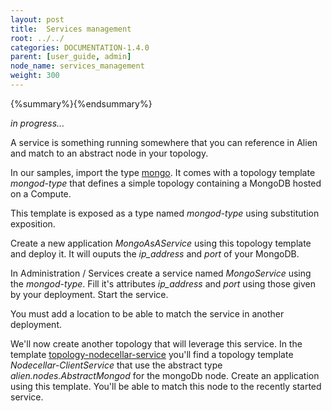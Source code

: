 ```yaml
---
layout: post
title:  Services management
root: ../../
categories: DOCUMENTATION-1.4.0
parent: [user_guide, admin]
node_name: services_management
weight: 300
---
```

{%summary%}{%endsummary%}

*in progress...*

A service is something running somewhere that you can reference in Alien and match to an abstract node in your topology.

In our samples, import the type [mongo](https://github.com/alien4cloud/samples/tree/master/mongo). It comes with a topology template *mongod-type* that defines a simple topology containing a MongoDB hosted on a Compute.

This template is exposed as a type named *mongod-type* using substitution exposition.

Create a new application _MongoAsAService_ using this topology template and deploy it. It will ouputs the _ip_address_ and _port_ of your MongoDB.

In Administration / Services create a service named _MongoService_ using the *mongod-type*. Fill it's attributes _ip_address_ and _port_ using those given by your deployment.
Start the service.

You must add a location to be able to match the service in another deployment.

We'll now create another topology that will leverage this service. In the template [topology-nodecellar-service](https://github.com/alien4cloud/samples/tree/master/topology-nodecellar-service) you'll find a topology template _Nodecellar-ClientService_ that use the abstract type *alien.nodes.AbstractMongod* for the mongoDb node. Create an application using this template. You'll be able to match this node to the recently started service.
